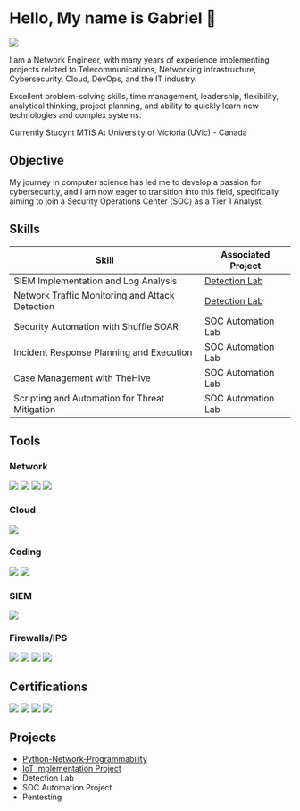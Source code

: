 <!--
**GabrielNetSec/GabrielNetSec** is a ✨ _special_ ✨ repository because its `README.md` (this file) appears on your GitHub profile.

Here are some ideas to get you started:

- 🔭 I’m currently working on ...
- 🌱 I’m currently learning ...
- 👯 I’m looking to collaborate on ...
- 🤔 I’m looking for help with ...
- 💬 Ask me about ...
- 📫 How to reach me: ...
- 😄 Pronouns: ...
- ⚡ Fun fact: ...
-->
# Hello, My name is Gabriel 👋
<a href="https://linkedin.com/in/gabriel-naranjo-orozco/"><img src="https://img.shields.io/badge/-LinkedIn-0072b1?&style=for-the-badge&logo=linkedin&logoColor=white" /></a>

I am a Network Engineer, with many years of experience implementing projects related to Telecommunications, Networking infrastructure, Cybersecurity, Cloud, DevOps, and the IT industry.

Excellent problem-solving skills, time management, leadership, flexibility, analytical thinking, project planning, and ability to quickly learn new technologies and complex systems.

Currently Studynt MTIS At University of Victoria (UVic) - Canada

## Objective

My journey in computer science has led me to develop a passion for cybersecurity, and I am now eager to transition into this field, specifically aiming to join a Security Operations Center (SOC) as a Tier 1 Analyst.

## Skills

| Skill                                         | Associated Project         |
|-----------------------------------------------|----------------------------|
| SIEM Implementation and Log Analysis          | <a href="https://google.com">Detection Lab</a>|
| Network Traffic Monitoring and Attack Detection | <a href="https://google.com">Detection Lab</a>|
| Security Automation with Shuffle SOAR         | SOC Automation Lab|
| Incident Response Planning and Execution      | SOC Automation Lab|
| Case Management with TheHive                  | SOC Automation Lab|
| Scripting and Automation for Threat Mitigation | SOC Automation Lab|

## Tools

### Network
<div>
    <img src="https://img.shields.io/badge/-Wireshark-1679A7?&style=for-the-badge&logo=Wireshark&logoColor=white" />
    <img src="https://img.shields.io/badge/-GNS3-0078D7?&style=for-the-badge&logo=GNS3&logoColor=white" />
    <img src="https://img.shields.io/badge/-SecureCRT-0078D7?&style=for-the-badge&logoColor=white" />
    <img src="https://img.shields.io/badge/-Nmap-4682B4?&style=for-the-badge&logo=Nmap&logoColor=white" />

</div>

<!--
### Endpoint
<div>
    <img src="https://img.shields.io/badge/-Microsoft_Defender_for_Endpoint-00A4EF?&style=for-the-badge&logo=Microsoft&logoColor=white" />
    <img src="https://img.shields.io/badge/-Velociraptor-4B275F?&style=for-the-badge&logo=Velociraptor&logoColor=white" />
</div>
-->

### Cloud
<div>
    <img src="https://img.shields.io/badge/-Amazon%20AWS-FF9900?&style=for-the-badge&logo=Amazon%20AWS&logoColor=white" />
</div>

### Coding
<div>
    <img src="https://img.shields.io/badge/-Python-3776AB?&style=for-the-badge&logo=Python&logoColor=white" />
    <img src="https://img.shields.io/badge/-C%2B%2B-00599C?&style=for-the-badge&logo=C%2B%2B&logoColor=white" />

</div>

### SIEM
<div>
   <img src="https://img.shields.io/badge/-IBM%20QRadar-052FAD?&style=for-the-badge&logo=IBM&logoColor=white" />

</div>

### Firewalls/IPS
<div>
   <img src="https://img.shields.io/badge/-Cisco%20ASA-1BA0D7?&style=for-the-badge&logo=Cisco&logoColor=white" />
  <img src="https://img.shields.io/badge/-Palo%20Alto%20Networks-0081C6?&style=for-the-  badge&logo=Palo%20Alto%20Networks&logoColor=white" />
  <img src="https://img.shields.io/badge/-Check%20Point-FF5454?&style=for-the-badge&logo=Check%20Point&logoColor=white" />
<img src="https://img.shields.io/badge/-Cisco%20Firepower-1BA0D7?&style=for-the-badge&logo=Cisco&logoColor=white" />

</div>


## Certifications

<div>
  <img src="https://img.shields.io/badge/-Security%2B-FF0000?&style=for-the-badge&logo=CompTIA&logoColor=white" />
   <img src="https://img.shields.io/badge/-CCNA-1BA0D7?&style=for-the-badge&logo=Cisco&logoColor=white" />
  <img src="https://img.shields.io/badge/-DevNet-1BA0D7?&style=for-the-badge&logo=Cisco&logoColor=white" />
   <img src="https://img.shields.io/badge/-PMP-0071C5?&style=for-the-badge&logo=Project%20Management%20Institute&logoColor=white" />

</div>

## Projects
- <a href="https://google.com](https://github.com/GabrielNetSec/Python-Network-Programmability">Python-Network-Programmability</a>
- <a href="https://github.com/GabrielNetSec/IoT-Projects">IoT Implementation Project</a>
- Detection Lab
- SOC Automation Project
- Pentesting
